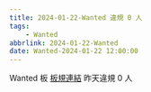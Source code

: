```yaml
---
title: 2024-01-22-Wanted 違規 0 人
tags:
    - Wanted
abbrlink: 2024-01-22-Wanted
date: Wanted-2024-01-22 12:00:00
---
```

Wanted 板 [板規連結](https://www.ptt.cc/bbs/Wanted/M.1608829773.A.D3B.html)
昨天違規 0 人
